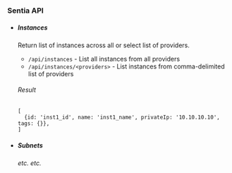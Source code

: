 ### Sentia API

- ##### Instances

  Return list of instances across all or select list of providers.

  - `/api/instances` - List all instances from all providers
  - `/api/instances/<providers>` - List instances from comma-delimited list of providers
  
  ###### Result
  
  ```
  [
    {id: 'inst1_id', name: 'inst1_name', privateIp: '10.10.10.10', tags: {}},
  ]
  ```
  
- ##### Subnets

  *etc. etc.*
